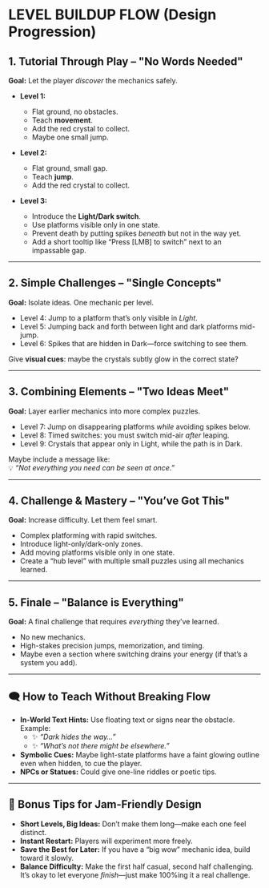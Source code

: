 # LEVEL BUILDUP FLOW (Design Progression)

## 1. **Tutorial Through Play – "No Words Needed"**

**Goal:** Let the player *discover* the mechanics safely.

- **Level 1:**  
  - Flat ground, no obstacles.  
  - Teach **movement**.  
  - Add the red crystal to collect.  
  - Maybe one small jump.

- **Level 2:**  
  - Flat ground, small gap.
  - Teach **jump**.
  - Add the red crystal to collect.

- **Level 3:**
  - Introduce the **Light/Dark switch**.  
  - Use platforms visible only in one state.  
  - Prevent death by putting spikes *beneath* but not in the way yet.
  - Add a short tooltip like “Press [LMB] to switch” next to an impassable gap.

---

## 2. **Simple Challenges – "Single Concepts"**

**Goal:** Isolate ideas. One mechanic per level.

- Level 4: Jump to a platform that’s only visible in *Light*.
- Level 5: Jumping back and forth between light and dark platforms mid-jump.
- Level 6: Spikes that are hidden in Dark—force switching to see them.

Give **visual cues**: maybe the crystals subtly glow in the correct state?

---

## 3. **Combining Elements – "Two Ideas Meet"**

**Goal:** Layer earlier mechanics into more complex puzzles.

- Level 7: Jump on disappearing platforms *while* avoiding spikes below.
- Level 8: Timed switches: you must switch mid-air *after* leaping.
- Level 9: Crystals that appear only in Light, while the path is in Dark.

Maybe include a message like:  
💡 *“Not everything you need can be seen at once.”*

---

## 4. **Challenge & Mastery – "You’ve Got This"**

**Goal:** Increase difficulty. Let them feel smart.

- Complex platforming with rapid switches.  
- Introduce light-only/dark-only zones.  
- Add moving platforms visible only in one state.  
- Create a “hub level” with multiple small puzzles using all mechanics learned.

---

## 5. **Finale – "Balance is Everything"**

**Goal:** A final challenge that requires *everything* they’ve learned.

- No new mechanics.  
- High-stakes precision jumps, memorization, and timing.  
- Maybe even a section where switching drains your energy (if that’s a system you add).

---

## 🗨️ How to Teach Without Breaking Flow

- **In-World Text Hints:** Use floating text or signs near the obstacle. Example:
  - ✨ *“Dark hides the way…”*  
  - ✨ *“What’s not there might be elsewhere.”*
- **Symbolic Cues:** Maybe light-state platforms have a faint glowing outline even when hidden, to cue the player.
- **NPCs or Statues:** Could give one-line riddles or poetic tips.

---

## 🧠 Bonus Tips for Jam-Friendly Design

- **Short Levels, Big Ideas:** Don’t make them long—make each one feel distinct.
- **Instant Restart:** Players will experiment more freely.
- **Save the Best for Later:** If you have a “big wow” mechanic idea, build toward it slowly.
- **Balance Difficulty:** Make the first half casual, second half challenging. It’s okay to let everyone *finish*—just make 100%ing it a real challenge.

